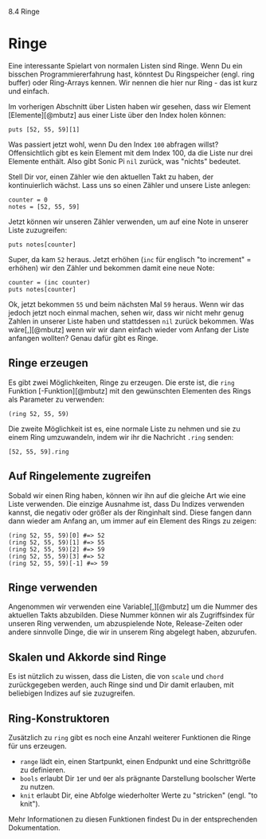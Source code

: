 8.4 Ringe

# Ringe

Eine interessante Spielart von normalen Listen sind Ringe. Wenn Du ein bisschen Programmiererfahrung hast, könntest Du Ringspeicher (engl. ring buffer) oder Ring-Arrays kennen. Wir nennen die hier nur Ring - das ist kurz und einfach.

Im vorherigen Abschnitt über Listen haben wir gesehen, dass wir Element [Elemente][@mbutz] aus einer Liste über den Index holen können:

```
puts [52, 55, 59][1]
```

Was passiert jetzt wohl, wenn Du den Index `100` abfragen willst? Offensichtlich gibt es kein Element mit dem Index 100, da die Liste nur drei Elemente enthält. Also gibt Sonic Pi `nil` zurück, was "nichts" bedeutet. 

Stell Dir vor, einen Zähler wie den aktuellen Takt zu haben, der kontinuierlich wächst. Lass uns so einen Zähler und unsere Liste anlegen:

```
counter = 0
notes = [52, 55, 59]
```

Jetzt können wir unseren Zähler verwenden, um auf eine Note in unserer Liste zuzugreifen:

```
puts notes[counter]
```

Super, da kam `52` heraus. Jetzt erhöhen (`inc` für englisch "to increment" = erhöhen) wir den Zähler und bekommen damit eine neue Note:

```
counter = (inc counter)
puts notes[counter]
```

Ok, jetzt bekommen `55` und beim nächsten Mal `59` heraus. Wenn wir das jedoch jetzt noch einmal machen, sehen wir, dass wir nicht mehr genug Zahlen in unserer Liste haben und stattdessen `nil` zurück bekommen. Was wäre[,][@mbutz] wenn wir wir dann einfach wieder vom Anfang der Liste anfangen wollten? Genau dafür gibt es Ringe.

## Ringe erzeugen

Es gibt zwei Möglichkeiten, Ringe zu erzeugen. Die erste ist, die `ring` Funktion [-Funktion][@mbutz] mit den gewünschten Elementen des Rings als Parameter zu verwenden:

```
(ring 52, 55, 59)
```

Die zweite Möglichkeit ist es, eine normale Liste zu nehmen und sie zu einem Ring umzuwandeln, indem wir ihr die Nachricht `.ring` senden:

```
[52, 55, 59].ring
```

## Auf Ringelemente zugreifen

Sobald wir einen Ring haben, können wir ihn auf die gleiche Art wie eine Liste verwenden. Die einzige Ausnahme ist, dass Du Indizes verwenden kannst, die negativ oder größer als der Ringinhalt sind. Diese fangen dann dann wieder am Anfang an, um immer auf ein Element des Rings zu zeigen:

```
(ring 52, 55, 59)[0] #=> 52
(ring 52, 55, 59)[1] #=> 55
(ring 52, 55, 59)[2] #=> 59
(ring 52, 55, 59)[3] #=> 52
(ring 52, 55, 59)[-1] #=> 59
```

## Ringe verwenden

Angenommen wir verwenden eine Variable[,][@mbutz] um die Nummer des aktuellen Takts abzubilden. Diese Nummer können wir als Zugriffsindex für unseren Ring verwenden, um abzuspielende Note, Release-Zeiten oder andere sinnvolle Dinge, die wir in unserem Ring abgelegt haben, abzurufen. 

## Skalen und Akkorde sind Ringe

Es ist nützlich zu wissen, dass die Listen, die von  `scale` und `chord` zurückgegeben werden, auch Ringe sind und Dir damit erlauben, mit beliebigen Indizes auf sie zuzugreifen.

## Ring-Konstruktoren

Zusätzlich zu `ring` gibt es noch eine Anzahl weiterer Funktionen die Ringe für uns erzeugen.

* `range` lädt ein, einen Startpunkt, einen Endpunkt und eine Schrittgröße zu definieren.
* `bools` erlaubt Dir `1`er und `0`er als prägnante Darstellung boolscher Werte zu nutzen.
* `knit` erlaubt Dir, eine Abfolge wiederholter Werte zu "stricken" (engl. "to knit").

Mehr Informationen zu diesen Funktionen findest Du in der entsprechenden Dokumentation.




